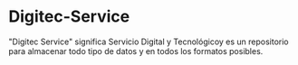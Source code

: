 # Digitec-Service
"Digitec Service" significa Servicio Digital y Tecnológicoy es un repositorio para almacenar todo tipo de datos y en todos los formatos posibles.
